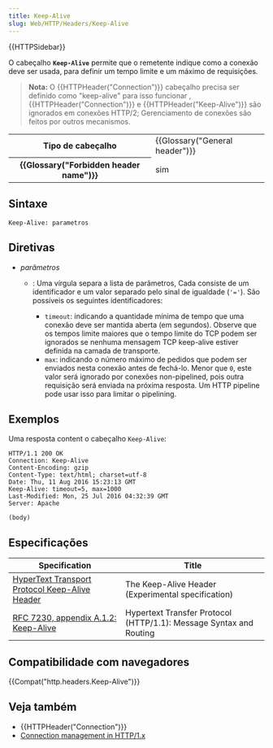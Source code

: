 ```yaml
---
title: Keep-Alive
slug: Web/HTTP/Headers/Keep-Alive
---
```

{{HTTPSidebar}}

O cabeçalho **`Keep-Alive`** permite que o remetente indique como a conexão deve ser usada, para definir um tempo limite e um máximo de requisições.

> **Nota:** O {{HTTPHeader("Connection")}} cabeçalho precisa ser definido como "keep-alive" para isso funcionar , {{HTTPHeader("Connection")}} e {{HTTPHeader("Keep-Alive")}} são ignorados em conexões HTTP/2; Gerenciamento de conexões são feitos por outros mecanismos.

<table class="properties">
  <tbody>
    <tr>
      <th scope="row">Tipo de cabeçalho</th>
      <td>{{Glossary("General header")}}</td>
    </tr>
    <tr>
      <th scope="row">{{Glossary("Forbidden header name")}}</th>
      <td>sim</td>
    </tr>
  </tbody>
</table>

## Sintaxe

```
Keep-Alive: parametros
```

## Diretivas

- _parâmetros_

  - : Uma vírgula separa a lista de parâmetros, Cada consiste de um identificador e um valor separado pelo sinal de igualdade (`'='`). São possíveis os seguintes identificadores:

    - `timeout`: indicando a quantidade mínima de tempo que uma conexão deve ser mantida aberta (em segundos). Observe que os tempos limite maiores que o tempo limite do TCP podem ser ignorados se nenhuma mensagem TCP keep-alive estiver definida na camada de transporte.
    - `max`: indicando o número máximo de pedidos que podem ser enviados nesta conexão antes de fechá-lo. Menor que `0`, este valor será ignorado por conexões non-pipelined, pois outra requisição será enviada na próxima resposta. Um HTTP pipeline pode usar isso para limitar o pipelining.

## Exemplos

Uma resposta content o cabeçalho `Keep-Alive`:

```
HTTP/1.1 200 OK
Connection: Keep-Alive
Content-Encoding: gzip
Content-Type: text/html; charset=utf-8
Date: Thu, 11 Aug 2016 15:23:13 GMT
Keep-Alive: timeout=5, max=1000
Last-Modified: Mon, 25 Jul 2016 04:32:39 GMT
Server: Apache

(body)
```

## Especificações

| Specification                                                                                                                     | Title                                                              |
| --------------------------------------------------------------------------------------------------------------------------------- | ------------------------------------------------------------------ |
| [HyperText Transport Protocol Keep-Alive Header](https://tools.ietf.org/id/draft-thomson-hybi-http-timeout-01.html#rfc.section.2) | The Keep-Alive Header (Experimental specification)                 |
| [RFC 7230, appendix A.1.2: Keep-Alive](https://tools.ietf.org/html/rfc7230#appendix-A.1.2)                                        | Hypertext Transfer Protocol (HTTP/1.1): Message Syntax and Routing |

## Compatibilidade com navegadores

{{Compat("http.headers.Keep-Alive")}}

## Veja também

- {{HTTPHeader("Connection")}}
- [Connection management in HTTP/1.x](/pt-BR/docs/Web/HTTP/Connection_management_in_HTTP_1.x)
